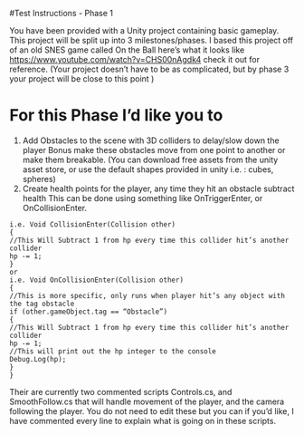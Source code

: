 #Test Instructions - Phase 1

You have been provided with a Unity project containing basic gameplay. This project will be split up into 3 milestones/phases. I based this project off of an old SNES game called On the Ball here’s what it looks like 
https://www.youtube.com/watch?v=CHS00nAgdk4 check it out for reference.
(Your project doesn’t have to be as complicated, but by phase 3 your project will be close to this point )

# For this Phase I’d like you to
1. Add Obstacles to the scene with 3D colliders to delay/slow down the player 
Bonus make these obstacles move from one point to another or make them breakable.
(You can download free assets from the unity asset store, or use the default shapes provided in unity i.e. : cubes, spheres)
2. Create health points for the player, any time they hit an obstacle subtract health
This can be done using something like OnTriggerEnter, or OnCollisionEnter.
```
i.e. Void CollisionEnter(Collision other)
{ 
//This Will Subtract 1 from hp every time this collider hit’s another collider
hp -= 1;
} 
or 
i.e. Void OnCollisionEnter(Collision other)
{ 
//This is more specific, only runs when player hit’s any object with the tag obstacle
if (other.gameObject.tag == “Obstacle”)
{
//This Will Subtract 1 from hp every time this collider hit’s another collider
hp -= 1;
//This will print out the hp integer to the console
Debug.Log(hp); 
}
} 
```

Their are currently two commented scripts Controls.cs, and SmoothFollow.cs that will handle movement of the player, and the camera following the player. You do not need to edit these but you can if you’d like, I have commented every line to explain what is going on in these scripts.
